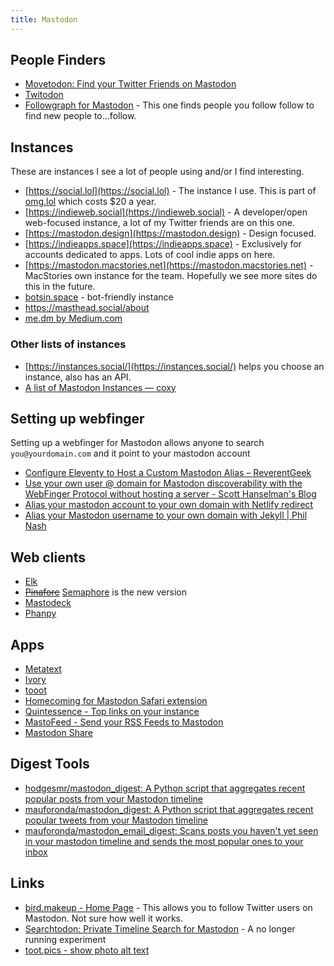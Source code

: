 ```yaml
---
title: Mastodon
---
```


## People Finders

- [Movetodon: Find your Twitter Friends on Mastodon](https://www.movetodon.org/)
- [Twitodon](https://twitodon.com/)
- [Followgraph for Mastodon](https://followgraph.vercel.app/) - This one finds people you follow follow to find new people to...follow.

## Instances

These are instances I see a lot of people using and/or I find interesting.

- [https://social.lol](https://social.lol) - The instance I use. This is part of [omg.lol](https://home.omg.lol/referred-by/robb) which costs $20 a year.
- [https://indieweb.social](https://indieweb.social) - A developer/open web-focused instance, a lot of my Twitter friends are on this one.
- [https://mastodon.design](https://mastodon.design) - Design focused.
- [https://indieapps.space](https://indieapps.space) - Exclusively for accounts dedicated to apps. Lots of cool indie apps on here.
- [https://mastodon.macstories.net](https://mastodon.macstories.net) - MacStories own instance for the team. Hopefully we see more sites do this in the future.
- [botsin.space](https://botsin.space/about) - bot-friendly instance
- https://masthead.social/about
- [me.dm by Medium.com](https://me.dm/about)

### Other lists of instances

- [https://instances.social/](https://instances.social/) helps you choose an instance, also has an API.
- [A list of Mastodon Instances — coxy](https://coxy.co/mastodon/)

## Setting up webfinger

Setting up a webfinger for Mastodon allows anyone to search `you@yourdomain.com` and it point to your mastodon account

- [Configure Eleventy to Host a Custom Mastodon Alias – ReverentGeek](https://reverentgeek.com/configure-eleventy-to-host-a-custom-mastodon-alias/)
- [Use your own user @ domain for Mastodon discoverability with the WebFinger Protocol without hosting a server - Scott Hanselman's Blog](https://www.hanselman.com/blog/use-your-own-user-domain-for-mastodon-discoverability-with-the-webfinger-protocol-without-hosting-a-server)
- [Alias your mastodon account to your own domain with Netlify redirect](https://www.hawksworx.com/blog/alias-your-mastodon-username-to-your-domain-with-one-netlify-config-setting/)
- [Alias your Mastodon username to your own domain with Jekyll | Phil Nash](https://philna.sh/blog/2022/11/23/alias-your-mastodon-username-to-your-own-domain-with-jekyll/)


## Web clients

- [Elk](https://elk.zone/home)
- ~~[Pinafore](https://pinafore.social)~~ [Semaphore](https://semaphore.social) is the new version
- [Mastodeck](https://mastodeck.com/)
- [Phanpy](https://phanpy.social/#/)

## Apps

- [Metatext](https://apps.apple.com/us/app/metatext/id1523996615)
- [Ivory](https://tapbots.social/@ivory)
- [tooot](https://apps.apple.com/us/app/tooot/id1549772269)
- [Homecoming for Mastodon Safari extension](https://underpassapp.com/homecoming/)
- [Quintessence - Top links on your instance](https://quintsns.pianeta.uno)
- [MastoFeed - Send your RSS Feeds to Mastodon](https://mastofeed.org/)
- [Mastodon Share](https://mastodonshare.com/)


## Digest Tools

- [hodgesmr/mastodon_digest: A Python script that aggregates recent popular posts from your Mastodon timeline](https://github.com/hodgesmr/mastodon_digest)
- [mauforonda/mastodon_digest: A Python script that aggregates recent popular tweets from your Mastodon timeline](https://github.com/mauforonda/mastodon_digest)
- [mauforonda/mastodon_email_digest: Scans posts you haven't yet seen in your mastodon timeline and sends the most popular ones to your inbox](https://github.com/mauforonda/mastodon_email_digest)


## Links

- [bird.makeup - Home Page](https://bird.makeup/) - This allows you to follow Twitter users on Mastodon. Not sure how well it works.
- [Searchtodon: Private Timeline Search for Mastodon](https://searchtodon.social/) - A no longer running experiment
- [toot.pics - show photo alt text](https://toot.pics/)
